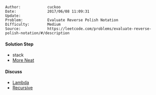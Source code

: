 
    Author:            cuckoo
    Date:              2017/06/08 11:09:31
    Update:            
    Problem:           Evaluate Reverse Polish Notation
    Difficulty:        Medium
    Source:            https://leetcode.com/problems/evaluate-reverse-polish-notation/#/description

#### Solution Step
 - stack
 - [More Neat](https://discuss.leetcode.com/topic/20870/challenge-me-neat-c-solution-could-be-simpler)

#### Discuss
 - [Lambda](https://discuss.leetcode.com/topic/38178/fancy-c-lambda-expression-solution)
 - [Recursive](https://discuss.leetcode.com/topic/2579/a-recursive-solution-in-cpp)
